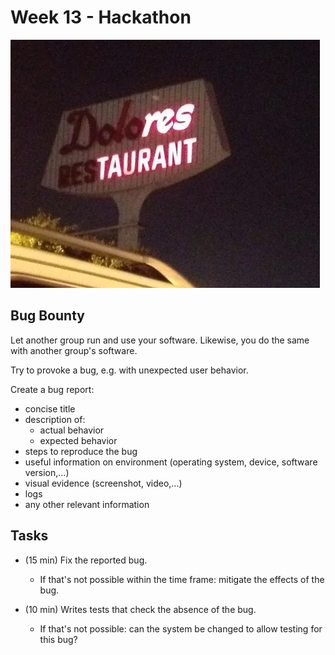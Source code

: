 # Week 13 - Hackathon

![An illuminated sign with the inscription “Dolores Restaurant”. The lighting is partially out, so that only “res” and “taurant” are clearly visible which together form the word “restaurant” again.](/img/dolorestaurant.png)

## Bug Bounty

Let another group run and use your software. Likewise, you do the same with another group's software.

Try to provoke a bug, e.g. with unexpected user behavior.

Create a bug report:

- concise title
- description of:
    - actual behavior
    - expected behavior
- steps to reproduce the bug
- useful information on environment (operating system, device, software version,...)
- visual evidence (screenshot, video,...)
- logs
- any other relevant information

## Tasks

- (15 min) Fix the reported bug.

    - If that's not possible within the time frame: mitigate the effects of the bug.

- (10 min) Writes tests that check the absence of the bug.

    - If that's not possible: can the system be changed to allow testing for this bug?
